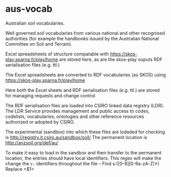 # aus-vocab
Australian soil vocabularies.

Well governed soil vocabularies from various national and other recognised authorities (for example the handbooks issued by the Australian National Committee on Soil and Terrain).

Excel spreadsheets of structure compatable with https://skos-play.sparna.fr/play/home are stored here, as are the skos-play ouputs RDF serialisation files (e.g. ttl.) 

The Excel spreadsheets are converted to RDF vocabularies (as SKOS) using https://skos-play.sparna.fr/play/home

Here both the Excel sheets and RDF serialisation files (e.g. ttl.) are stored for managing requests and change control

The RDF serialisation files are loaded into CSIRO linked data registry (LDR). The LDR Service provides management and public access to codes, codelists, vocabularies, ontologies and other reference resources authorized or adopted by CSIRO.

The experimental (sandbox) into which these files are lodaded for checking is http://registry.it.csiro.au/sandbox/soil/
The permanent location is http://anzsoil.org/def/au/
 
To make it easy to load in the sandbox and then transfer to the permanent location, the entries should have local identifiers. This regex will make the change the `s:` identifiers throughout the file – 
Find s:([0-9][0-9a-zA-Z]*)
Replace <$1>
